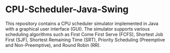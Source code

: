 # CPU-Scheduler-Java-Swing
This repository contains a CPU scheduler simulator implemented in Java with a graphical user interface (GUI). The simulator supports various scheduling algorithms such as First Come First Serve (FCFS), Shortest Job First (SJF), Shortest Remaining Time (SRT), Priority Scheduling (Preemptive and Non-Preemptive), and Round Robin (RR).
